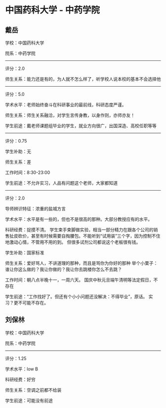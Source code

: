 # 中国药科大学 - 中药学院

## 戴岳

学校：中国药科大学

院系：中药学院

* * *

评分：2.0

师生关系：能力还是有的，为人就不怎么样了，听学校人说本校的基本不会选择他

* * *

评分：5.0

学术水平：老师始终奋斗在科研事业的最前线，科研态度严谨。

师生关系：师生关系融洽，对学生言传身教，以身作则，亦师亦友！

学生前途：戴老师课题组毕业的学生，就业方向很广，出国深造、高校任职等等

* * *

评分：0.75

学生补助：无

师生关系：差

工作时间：8:30-23:00

学生前途：不允许实习，人品有问题这个老师，大家都知道

* * *

评分：2.0

导师辨识特征：浓重的盐城方言

学术水平：水平是有一些的，但也不是很高的那种。大部分教授应有的水平。

科研经费：捉摸不清。
学生束手束脚做实验，相当一部分精力在跟各个公司的销售扯皮砍价，甚至有时候需要自掏腰包。不能听到“试用装”三个字，因为控制不住地激动心情，不管用不用的到。
但很多试剂公司都说这个老板很有钱。

学生补助：国家标准

师生关系：爱好骂人，不讲道理的那种，而且是骂你为你好的那种
举个小栗子：谁让你这么做的？我让你做的？我让你去跳楼你怎么不去跳？

工作时间：朝八点半晚十一，一周六天。
国庆中秋元旦端午清明等法定假日，不存在

学生前途：“工作找好了。但还有个小小问题还没解决：不得毕业”，原话。
实习？更不可能不存在。

## 刘保林

学校：中国药科大学

院系：中药学院

* * *

评分：1.25

学术水平：low B

科研经费：好穷

师生关系：空调之前都不给装

学生前途：可能没有前途